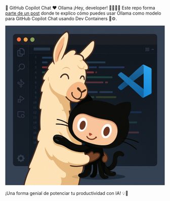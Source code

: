 🚀 GitHub Copilot Chat ❤️ Ollama
¡Hey, developer! 👩‍💻👨‍💻 Este repo forma [parte de un post](https://www.returngis.net/2025/04/%f0%9f%9a%80-como-usar-tus-modelos-de-ollama-%f0%9f%a6%99-en-github-copilot-chat/) donde te explico cómo puedes usar Ollama como modelo para GitHub Copilot Chat usando Dev Containers 🐳⚙️.

![Ollama with GitHub Copilot Chat](images/GitHub%20Copilot%20Chat%20loves%20Ollama.png)

¡Una forma genial de potenciar tu productividad con IA! 💡🤖
